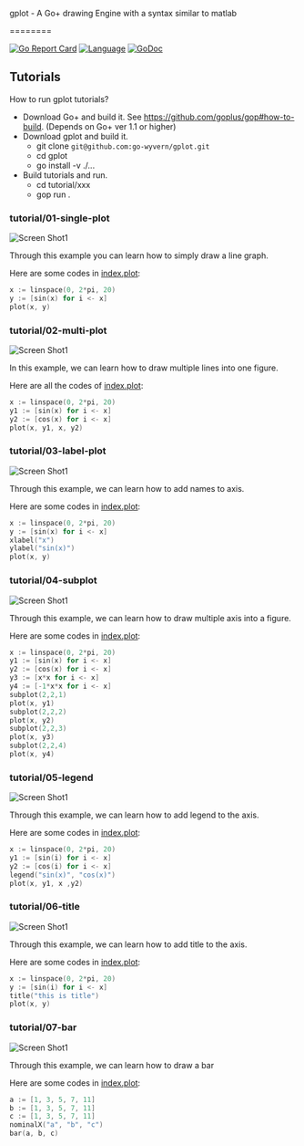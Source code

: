 gplot - A Go+ drawing Engine with a syntax similar to matlab

========


[![Go Report Card](https://goreportcard.com/badge/github.com/go-wyvern/gplot)](https://goreportcard.com/report/github.com/go-wyvern/gplot)
[![Language](https://img.shields.io/badge/language-Go+-blue.svg)](https://github.com/goplus/gop)
[![GoDoc](https://pkg.go.dev/badge/github.com/goplus/gox.svg)](https://pkg.go.dev/mod/github.com/go-wyvern/gplot)

## Tutorials

How to run gplot tutorials?

* Download Go+ and build it. See https://github.com/goplus/gop#how-to-build. (Depends on Go+ ver 1.1 or higher)
* Download gplot and build it.
  * git clone `git@github.com:go-wyvern/gplot.git`
  * cd gplot
  * go install -v ./...
* Build tutorials and run.
  * cd tutorial/xxx
  * gop run .

### tutorial/01-single-plot

![Screen Shot1](tutorial/01-single-plot/single-plot.jpg) 

Through this example you can learn how to simply draw a line graph.

Here are some codes in [index.plot](tutorial/01-single-plot/index.plot):

```go
x := linspace(0, 2*pi, 20)
y := [sin(x) for i <- x]
plot(x, y)
```

### tutorial/02-multi-plot

![Screen Shot1](tutorial/02-multil-plot/multi-plot.jpg)

In this example, we can learn how to draw multiple lines into one figure.

Here are all the codes of [index.plot](tutorial/02-multi-plot/index.plot):

```go
x := linspace(0, 2*pi, 20)
y1 := [sin(x) for i <- x]
y2 := [cos(x) for i <- x]
plot(x, y1, x, y2)
```

### tutorial/03-label-plot

![Screen Shot1](tutorial/03-label-plot/label-plot.jpg)

Through this example, we can learn how to add names to axis.

Here are some codes in [index.plot](tutorial/03-label-plot/index.plot):

```go
x := linspace(0, 2*pi, 20)
y := [sin(x) for i <- x]
xlabel("x")
ylabel("sin(x)")
plot(x, y)
```

### tutorial/04-subplot

![Screen Shot1](tutorial/04-subplot/subplot.jpg)

Through this example, we can learn how to draw multiple axis into a figure.

Here are some codes in [index.plot](tutorial/04-subplot/index.plot):


```go
x := linspace(0, 2*pi, 20)
y1 := [sin(x) for i <- x]
y2 := [cos(x) for i <- x]
y3 := [x*x for i <- x]
y4 := [-1*x*x for i <- x]
subplot(2,2,1)
plot(x, y1)
subplot(2,2,2)
plot(x, y2)
subplot(2,2,3)
plot(x, y3)
subplot(2,2,4)
plot(x, y4)
```

### tutorial/05-legend

![Screen Shot1](tutorial/05-legend/legend.jpg)

Through this example, we can learn how to add legend to the axis.

Here are some codes in [index.plot](tutorial/05-legend/index.plot):


```go
x := linspace(0, 2*pi, 20)
y1 := [sin(i) for i <- x]
y2 := [cos(i) for i <- x]
legend("sin(x)", "cos(x)")
plot(x, y1, x ,y2)
```

### tutorial/06-title

![Screen Shot1](tutorial/06-title/title.jpg)

Through this example, we can learn how to add title to the axis.

Here are some codes in [index.plot](tutorial/06-title/index.plot):


```go
x := linspace(0, 2*pi, 20)
y := [sin(i) for i <- x]
title("this is title")
plot(x, y)
```

### tutorial/07-bar

![Screen Shot1](tutorial/07-bar/bar.png)

Through this example, we can learn how to draw a bar

Here are some codes in [index.plot](tutorial/06-bar/index.plot):


```go
a := [1, 3, 5, 7, 11]
b := [1, 3, 5, 7, 11]
c := [1, 3, 5, 7, 11]
nominalX("a", "b", "c")
bar(a, b, c)
```
